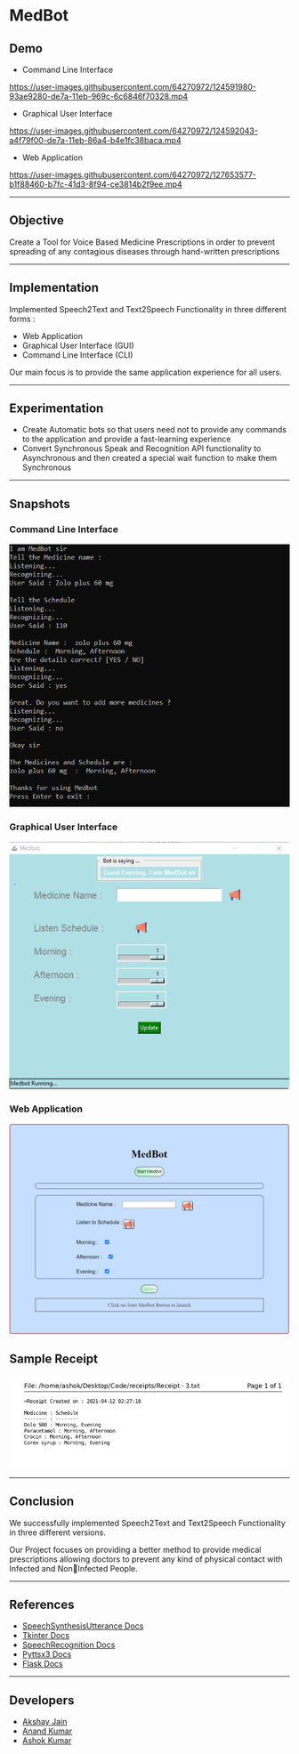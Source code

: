 # MedBot

## Demo

- Command Line Interface

https://user-images.githubusercontent.com/64270972/124591980-93ae9280-de7a-11eb-969c-6c6846f70328.mp4

- Graphical User Interface

https://user-images.githubusercontent.com/64270972/124592043-a4f79f00-de7a-11eb-86a4-b4e1fc38baca.mp4

- Web Application

https://user-images.githubusercontent.com/64270972/127653577-b1f88460-b7fc-41d3-8f94-ce3814b2f9ee.mp4

---

## Objective
Create a Tool for Voice Based Medicine Prescriptions in order to prevent spreading of any contagious diseases through hand-written prescriptions

---

## Implementation
Implemented Speech2Text and Text2Speech Functionality in 
three different forms : 
- Web Application
- Graphical User Interface (GUI)
- Command Line Interface (CLI)

Our main focus is to provide the same application experience for all users.

---

## Experimentation
- Create Automatic bots so that users need not to provide any commands to the application and provide a fast-learning experience
- Convert Synchronous Speak and Recognition API functionality to Asynchronous and then created a special wait function to make them Synchronous

---

## Snapshots

### Command Line Interface
![Medbot - CLI.png](Screenshots/Medbot%20-%20CLI.PNG)

### Graphical User Interface
![Medbot - GUI.png](Screenshots/Medbot%20-%20GUI.PNG)

### Web Application
![Medbot - WEB.png](Screenshots/Web.PNG)

## Sample Receipt
![Receipt.png](Screenshots/Receipt.png)

---

## Conclusion

We successfully implemented Speech2Text and 
Text2Speech Functionality in three different versions.

Our Project focuses on providing a better method to 
provide medical prescriptions allowing doctors to prevent 
any kind of physical contact with Infected and NonInfected People.

---

## References
- [SpeechSynthesisUtterance Docs](https://developer.mozilla.org/en-US/docs/Web/API/SpeechSynthesisUtterance)
- [Tkinter Docs](https://docs.python.org/3/library/tkinter.html)
- [SpeechRecognition Docs](https://pypi.org/project/SpeechRecognition/)
- [Pyttsx3 Docs](https://pypi.org/project/pyttsx3/)
- [Flask Docs](https://flask-doc.readthedocs.io/en/latest/)

---

## Developers
- [Akshay Jain](https://github.com/akshay-jain22)
- [Anand Kumar](https://github.com/anand-kumar007)
- [Ashok Kumar](https://github.com/ashok-2001)
  
